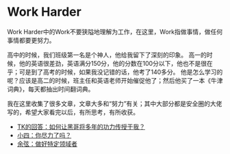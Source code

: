 # Work Harder

Work Harder中的Work不要狭隘地理解为工作，在这里，Work指做事情，做任何事情都要更努力。

高中的时候，我们班级第一名是个神人，他给我留下了深刻的印象。
高一的时候，他的英语很差劲，英语满分150分，他的分数在100分以下，他也不是很在乎；可是到了高考的时候，如果我没记错的话，他考了140多分。
他是怎么学习的呢？应该是高二的时候，班主任和英语老师开始催促他了；然后他买了一本《牛津词典》，每天都抽出时间翻词典。

我在这里收集了很多文章，文章大多和“努力”有关；其中大部分都是安全圈的大佬写的，希望大家看完以后，有所思考，有所收获。

- [TK的回答：如何让黑哥将多年的功力传授于我？](http://zhi.hu/amqn)
- [小四：你尽力了吗？](https://www.cnblogs.com/adward/archive/2008/12/03/1346403.html)
- [余弦：做好特定领域者](https://mp.weixin.qq.com/s/MTUx85RCn5V8f46aOSHpvQ)
